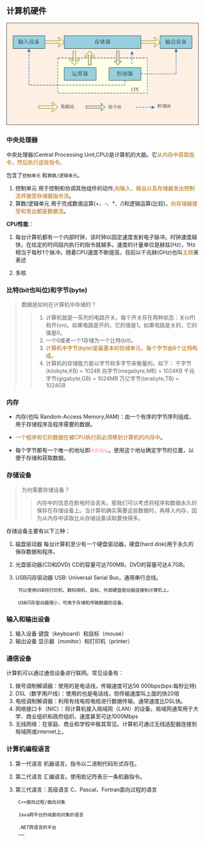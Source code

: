 ## 计算机硬件

![丢失](../Java基础资料/计算机结构.png "计算机硬件结构图")


### 中央处理器

中央处理器(Central Processing Unit,CPU)是计算机的大脑。它<font color=#ad6800>从内存中获取指令，然后执行这些指令。</font>

包含了<code>控制单元</code> 和<code>算数/逻辑单元</code>。
1. 控制单元
        用于控制和协调其他组件的动作,<font color=#ad6800>向输入、输出以及存储器发出控制流并接受存储器指令流</font>。
2. 算数/逻辑单元
        用于完成数值运算(+、-、*、/)和逻辑运算(比较)，<font color=#ad6800>向存储器接受和发出都是数据流</font>。

**CPU性能**：
1. 每台计算机都有一个内部时钟，该时钟以固定速度发射电子脉冲。时钟速度越快，在给定的时间段内执行的指令就越多。速度的计量单位是赫兹(Hz)，1Hz相当于每秒1个脉冲。随着CPU速度不断提高，目前以千兆赫(GHz)也叫<font color=#ad6800>主频</font>来表述

2. 多核

### 比特(bit也叫位)和字节(byte)


>数据是如何在计算机中存储的？
>>1. 计算机就是一系列的电路开关。每个开关存在两种状态：关(off)和开(on)。如果电路是开的，它的值是1。如果电路是关的，它的值是0。
>>2. 一个0或者一个1存储为一个比特(bit)。
>>3. <font color=#ad6800>计算机中字节(byte)是最基本的存储单元，每个字节由8个比特构成</font>。
>>4. 计算机的存储能力是以字节和多字节来衡量的。如下：
>>          千字节(kilobyte,KB)  = 1024B
>>          兆字节(megabyte,MB) = 1024KB
>>          千兆字节(gigabyte,GB) = 1024MB
>>          万亿字节(terabyte,TB) = 1024GB

### 内存

* 内存(也叫 Random-Access Memory,RAM)：由一个有序的字节序列组成，用于存储程序及程序需要的数据。

* <font color=#ad6800>一个程序和它的数据在被CPU执行前必须移到计算机的内存中</font>。

* 每个字节都有一个唯一的地址即<code><font color=#ff85c0>内存地址</font></code>。使用这个地址确定字节的位置，以便于存储和获取数据。

### 存储设备

>为何需要存储设备？
  >>内存中的信息在断电时会丢失。那我们可以考虑将程序和数据永久的保存在存储设备上。当计算机确实需要这些数据时，再移入内存，因为从内存中读取比从存储设备读取要快得多。

  存储设备主要有以下三种：
  1. 磁盘驱动器
          每台计算机至少有一个硬盘驱动器。硬盘(hard disk)用于永久的保存数据和程序。
  2. 光盘驱动器(CD和DVD)
          CD的容量可达700MB。DVD的容量可达4.7GB。
  3. USB闪存驱动器
          USB: Universal Serial  Bus，通用串行总线。

          可以使用USB将打印机、数码相机、鼠标、外部硬盘驱动器连接到计算机上。

          USB闪存驱动器很小，可用于存储和传输数据的设备。

### 输入和输出设备

  1. 输入设备
          键盘（keyboard）和鼠标（mouse）
  2. 输出设备
          显示器（monitor）和打印机（printer）

### 通信设备

计算机可以通过通信设备进行联网。常见设备有：

1. 拨号调制解调器：使用的是电话线，传输速度可达56 000bps(bps:每秒比特)
2. DSL（数字用户线）：使用的也是电话线，但传输速度叫上面的快20倍
3. 电缆调制解调器：利用有线电视电缆进行数据传输，通常速度比DSL快。
4. 网络接口卡（NIC）：将计算机接入局域网（LAN）的设备。局域网通常用于大学、商业组织和政府组织。速度甚至可达1000Mbps
5. 无线网络：在家庭、商业和学校中极其常见。计算机可通过无线适配器连接到局域网或internet上。

### 计算机编程语言

1. 第一代语言
        机器语言。指令以二进制代码形式存在。
2. 第二代语言
        汇编语言。使用助记符表示一条机器指令。
3. 第三代语言：高级语言
        C、Pascal、Fortran面向过程的语言

        C++面向过程/面向对象

        Java跨平台的纯面向对象的语言

        .NET跨语言的平台
        。。。
